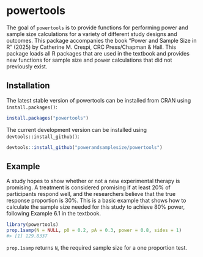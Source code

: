 
<!-- README.md is generated from README.Rmd. Please edit that file -->

# powertools

<!-- badges: start -->

<!-- badges: end -->

The goal of `powertools` is to provide functions for performing power
and sample size calculations for a variety of different study designs
and outcomes. This package accompanies the book “Power and Sample Size
in R” (2025) by Catherine M. Crespi, CRC Press/Chapman & Hall. This
package loads all R packages that are used in the textbook and provides
new functions for sample size and power calculations that did not
previously exist.

## Installation

The latest stable version of powertools can be installed from CRAN using
`install.packages()`:

``` r
install.packages("powertools")
```

The current development version can be installed using
`devtools::install_github()`:

``` r
devtools::install_github("powerandsamplesize/powertools")
```

## Example

A study hopes to show whether or not a new experimental therapy is
promising. A treatment is considered promising if at least 20% of
participants respond well, and the researchers believe that the true
response proportion is 30%. This is a basic example that shows how to
calculate the sample size needed for this study to achieve 80% power,
following Example 6.1 in the textbook.

``` r
library(powertools)
prop.1samp(N = NULL, p0 = 0.2, pA = 0.3, power = 0.8, sides = 1)
#> [1] 129.8337
```

`prop.1samp` returns `N`, the required sample size for a one proportion
test.
